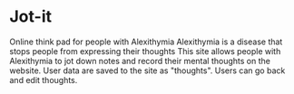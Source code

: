# Jot-it
Online think pad for people with Alexithymia
Alexithymia is a disease that stops people from expressing their thoughts
This site allows people with Alexithymia to jot down notes and record their mental thoughts on the website.
User data are saved to the site as "thoughts". Users can go back and edit thoughts.
